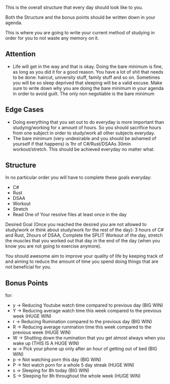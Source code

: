 This is the overall structure that every day should look like to you.

Both the Structure and the bonus points should be written down in your agenda.

This is where you are going to write your current method of studying in order for you to not waste any memory on it.

## Attention
- Life will get in the way and that is okay. Doing the bare minimum is fine, as long as you did it for a good reason. You have a lot of shit that needs to be done: haircut, university stuff, family stuff and so on. Sometimes you will be so sleep deprived that sleeping will be a valid excuse. Make sure to write down why you are doing the bare minimum in your agenda in order to avoid guilt. The only non negotiable is the bare minimum

## Edge Cases
- Doing everything that you set out to do everyday is more important than studying/working for x amount of hours. So you  should sacrifice hours from one subject in order to study/work all other subjects everyday.
- The bare minimum (very undesirable and you should be ashamed of yourself if that happens) is 1hr of C#/Rust/DSAAs  30min workout/stretch. This should be achieved everyday no matter what.

## Structure
In no particular order you will have to complete these goals everyday:
- C#
- Rust
- DSAA
- Workout
- Stretch
- Read One of Your resolve files at least once in the day

Desired Goal (Once you reached the desired you are not allowed to study/work or think about study/work for the rest of the day): 3 hours of C# and Rust, 2hours of DSAA, Complete the SPLIT Workout of the day, stretch the muscles that you worked out that day in the end of the day (when you know you are not going to exercise anymore).

You should awesome aim to improve your quality of life by keeping track of and aiming to reduce the amount of time you spend  doing things that are not beneficial for you.
## Bonus Points
for:
- y -> Reducing Youtube watch time compared to previous day (BIG WIN)
- Y -> Reducing average watch time this week compared to the previous week (HUGE WIN)
- r -> Reducing Rumination compared to the previous day (BIG WIN)
- R -> Reducing average rumination time this week compared to the previous week (HUGE WIN)
- W -> Shutting down the rumination that you get almost always when you wake up (THIS IS A HUGE WIN)
- w -> Pick your phone up only after an hour of getting out of bed (BIG WIN)
- p -> Not watching porn this day (BIG WIN)
- P -> Not watch porn for a whole 5 day streak (HUGE WIN)
- s -> Sleeping for 8h today (BIG WIN)
- S -> Sleeping for 8h throughout the whole week (HUGE WIN) 
	